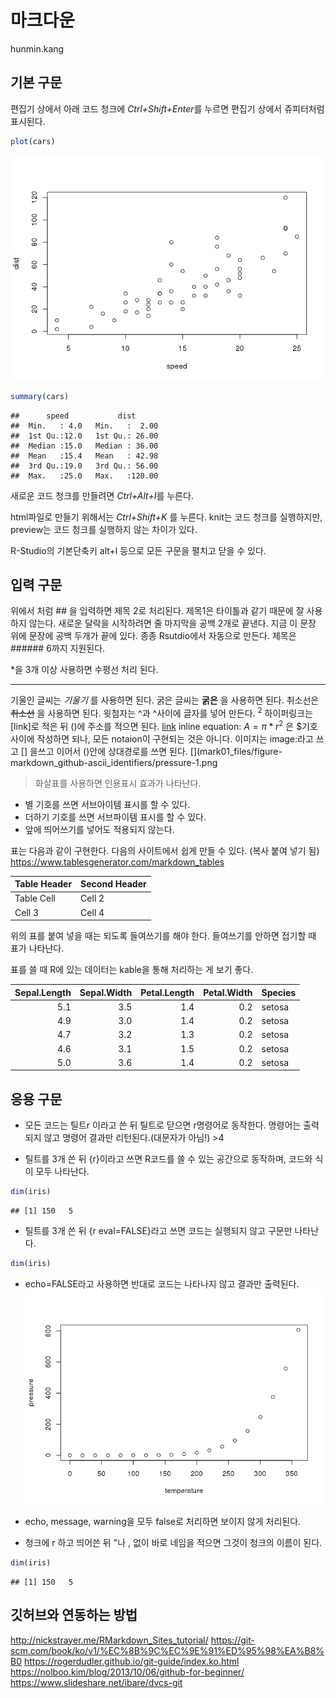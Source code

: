 마크다운
================
hunmin.kang

<!-- 위에 3줄은 변경이 불가능하다. output이 템플릿이다.  -->
<!-- 위에 3줄은 변경이 불가능하다. author는 삭제 가능하다.  -->
<!-- output: html_document, output: pdf_document, output: word_document 도 사용할 수 있다.-->
<!-- 피겨의 높이는 7*5가 기본이다. -->
<!-- html_document일 때 toc가 true이면 왼쪽에 플롯팅 표가 생기게 된다.  -->
<!-- http://rmarkdown.rstudio.com/html_document_format.html#overview -->
<!-- 아웃풋별로 문법이 표시되는 방법이 조금씩 다르다. 본 화면은 깃허브 기준이다. -->
기본 구문
---------

편집기 상에서 아래 코드 청크에 *Ctrl+Shift+Enter*를 누르면 편집기 상에서 쥬피터처럼 표시된다.

``` r
plot(cars)
```

![](README_files/figure-markdown_github-ascii_identifiers/unnamed-chunk-1-1.png)

``` r
summary(cars)
```

    ##      speed           dist       
    ##  Min.   : 4.0   Min.   :  2.00  
    ##  1st Qu.:12.0   1st Qu.: 26.00  
    ##  Median :15.0   Median : 36.00  
    ##  Mean   :15.4   Mean   : 42.98  
    ##  3rd Qu.:19.0   3rd Qu.: 56.00  
    ##  Max.   :25.0   Max.   :120.00

새로운 코드 청크를 만들려면 *Ctrl+Alt+I*를 누른다.

html파일로 만들기 위해서는 *Ctrl+Shift+K* 를 누른다. knit는 코드 청크를 실행하지만, preview는 코드 청크를 실행하지 않는 차이가 있다.

R-Studio의 기본단축키 alt+l 등으로 모든 구문을 펼치고 닫을 수 있다.

입력 구문
---------

위에서 처럼 \#\# 을 입력하면 제목 2로 처리된다. 제목1은 타이틀과 같기 때문에 잘 사용하지 않는다.
새로운 달락을 시작하려면 줄 마지막을 공백 2개로 끝낸다.
지금 이 문장 위에 문장에 공백 두개가 끝에 있다. 종종 Rsutdio에서 자동으로 만든다.
제목은 \#\#\#\#\#\# 6까지 지원된다.

\*을 3개 이상 사용하면 수평선 처리 된다.

------------------------------------------------------------------------

기울인 글씨는 *기울기* 를 사용하면 된다. 굵은 글씨는 **굵은** 을 사용하면 된다.
취소선은 ~~취소선~~ 을 사용하면 된다.
윗첨자는 ^과 ^사이에 글자를 넣어 만든다. <sup>2</sup>
하이퍼링크는 \[link\]로 적은 뒤 ()에 주소를 적으면 된다. [link](nahz.com)
inline equation: *A* = *π* \* *r*<sup>2</sup> 은 $기호 사이에 작성하면 되나, 모든 notaion이 구현되는 것은 아니다.
이미지는 image:라고 쓰고 \[\] 을쓰고 이어서 ()안에 상대경로를 쓰면 된다. \[\](mark01\_files/figure-markdown\_github-ascii\_identifiers/pressure-1.png

> 화살표를 사용하면 인용표시 효과가 나타난다.

-   별 기호를 쓰면 서브아이템 표시를 할 수 있다.
-   더하기 기호를 쓰면 서브파이템 표시를 할 수 있다.
-   앞에 띄어쓰기를 넣어도 적용되지 않는다.

표는 다음과 같이 구현한다.
다음의 사이트에서 쉽게 만들 수 있다. (복사 붙여 넣기 됨)
<https://www.tablesgenerator.com/markdown_tables>

| Table Header | Second Header |
|--------------|---------------|
| Table Cell   | Cell 2        |
| Cell 3       | Cell 4        |

위의 표를 붙여 넣을 때는 되도록 들여쓰기를 해야 한다. 들여쓰기를 안하면 접기할 때 표가 나타난다.

표를 쓸 때 R에 있는 데이터는 kable을 통해 처리하는 게 보기 좋다.

|  Sepal.Length|  Sepal.Width|  Petal.Length|  Petal.Width| Species |
|-------------:|------------:|-------------:|------------:|:--------|
|           5.1|          3.5|           1.4|          0.2| setosa  |
|           4.9|          3.0|           1.4|          0.2| setosa  |
|           4.7|          3.2|           1.3|          0.2| setosa  |
|           4.6|          3.1|           1.5|          0.2| setosa  |
|           5.0|          3.6|           1.4|          0.2| setosa  |

응용 구문
---------

-   모든 코드는 틸트r 이라고 쓴 뒤 틸트로 닫으면 r명령어로 동작한다. 명령어는 출력되지 않고 명령어 결과만 리턴된다.(대문자가 아님!)
    &gt;4

-   틸트를 3개 쓴 뒤 {r}이라고 쓰면 R코드를 쓸 수 있는 공간으로 동작하며, 코드와 식이 모두 나타난다.

``` r
dim(iris)
```

    ## [1] 150   5

-   틸트를 3개 쓴 뒤 {r eval=FALSE}라고 쓰면 코드는 실행되지 않고 구문만 나타난다.

``` r
dim(iris)
```

-   echo=FALSE라고 사용하면 반대로 코드는 나타나지 않고 결과만 출력된다.
    ![](README_files/figure-markdown_github-ascii_identifiers/unnamed-chunk-5-1.png)

-   echo, message, warning을 모두 false로 처리하면 보이지 않게 처리된다.

-   청크에 r 하고 띄어쓴 뒤 "나 , 없이 바로 네임을 적으면 그것이 청크의 이름이 된다.

``` r
dim(iris)
```

    ## [1] 150   5

깃허브와 연동하는 방법
----------------------

<http://nickstrayer.me/RMarkdown_Sites_tutorial/>
<https://git-scm.com/book/ko/v1/%EC%8B%9C%EC%9E%91%ED%95%98%EA%B8%B0>
<https://rogerdudler.github.io/git-guide/index.ko.html>
<https://nolboo.kim/blog/2013/10/06/github-for-beginner/> <https://www.slideshare.net/ibare/dvcs-git>
